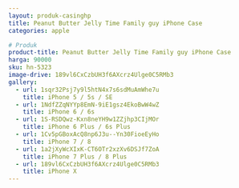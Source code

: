 ```yaml
---
layout: produk-casinghp
title: Peanut Butter Jelly Time Family guy iPhone Case
categories: apple

# Produk
product-title: Peanut Butter Jelly Time Family guy iPhone Case
harga: 90000
sku: hn-5323
image-drive: 189vl6CxCzbUH3f6AXcrz4Ulge0C5RMb3
gallery:
  - url: 1sqr32Psj7y9l5htN4x7s6sdMuAmWhe7u
    title: iPhone 5 / 5s / SE
  - url: 1NdfZZqNYYp8EmN-9iE1gsz4EkoBwW4wZ
    title: iPhone 6 / 6s
  - url: 1S-RSDQwz-Kxn8neYH9w1ZZjhp3CIjMOr
    title: iPhone 6 Plus / 6s Plus
  - url: 1Cv5pGBoxAcQ8np6J3u--Yn30FioeEyHo
    title: iPhone 7 / 8
  - url: 1a2jXyWcXIxK-CT6OTr2xzXv6DSJf7ZoA
    title: iPhone 7 Plus / 8 Plus
  - url: 189vl6CxCzbUH3f6AXcrz4Ulge0C5RMb3
    title: iPhone X
---
```

